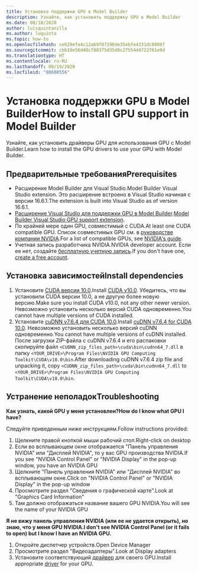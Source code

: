 ```yaml
---
title: Установка поддержки GPU в Model Builder
description: Узнайте, как установить поддержку GPU в Model Builder
ms.date: 08/18/2020
author: luisquintanilla
ms.author: luquinta
ms.topic: how-to
ms.openlocfilehash: ce629efa4c12a69f87196de35ebfe4331dc0800f
ms.sourcegitcommit: cbb19e56d48cf88375d35d0c27554d4722761e0d
ms.translationtype: HT
ms.contentlocale: ru-RU
ms.lasthandoff: 08/19/2020
ms.locfileid: "88608556"
---
```

# <a name="how-to-install-gpu-support-in-model-builder"></a><span data-ttu-id="3ab42-103">Установка поддержки GPU в Model Builder</span><span class="sxs-lookup"><span data-stu-id="3ab42-103">How to install GPU support in Model Builder</span></span>

<span data-ttu-id="3ab42-104">Узнайте, как установить драйверы GPU для использования GPU с Model Builder.</span><span class="sxs-lookup"><span data-stu-id="3ab42-104">Learn how to install the GPU drivers to use your GPU with Model Builder.</span></span>

## <a name="prerequisites"></a><span data-ttu-id="3ab42-105">Предварительные требования</span><span class="sxs-lookup"><span data-stu-id="3ab42-105">Prerequisites</span></span>

- <span data-ttu-id="3ab42-106">Расширение Model Builder для Visual Studio.</span><span class="sxs-lookup"><span data-stu-id="3ab42-106">Model Builder Visual Studio extension.</span></span> <span data-ttu-id="3ab42-107">Это расширение встроено в Visual Studio начиная с версии 16.6.1.</span><span class="sxs-lookup"><span data-stu-id="3ab42-107">The extension is built into Visual Studio as of version 16.6.1.</span></span>
- <span data-ttu-id="3ab42-108">[Расширение Visual Studio для поддержки GPU в Model Builder](https://marketplace.visualstudio.com/items?itemName=MLNET.ModelBuilderGPU).</span><span class="sxs-lookup"><span data-stu-id="3ab42-108">[Model Builder Visual Studio GPU support extension](https://marketplace.visualstudio.com/items?itemName=MLNET.ModelBuilderGPU).</span></span>
- <span data-ttu-id="3ab42-109">По крайней мере один GPU, совместимый с CUDA.</span><span class="sxs-lookup"><span data-stu-id="3ab42-109">At least one CUDA compatible GPU.</span></span> <span data-ttu-id="3ab42-110">Список совместимых GPU см. в [руководстве компании NVIDIA](https://developer.nvidia.com/cuda-gpus).</span><span class="sxs-lookup"><span data-stu-id="3ab42-110">For a list of compatible GPUs, see [NVIDIA's guide](https://developer.nvidia.com/cuda-gpus).</span></span>
- <span data-ttu-id="3ab42-111">Учетная запись разработчика NVIDIA.</span><span class="sxs-lookup"><span data-stu-id="3ab42-111">NVIDIA developer account.</span></span> <span data-ttu-id="3ab42-112">Если ее нет, создайте [бесплатную учетную запись](https://developer.nvidia.com/developer-program).</span><span class="sxs-lookup"><span data-stu-id="3ab42-112">If you don't have one, [create a free account](https://developer.nvidia.com/developer-program).</span></span>

## <a name="install-dependencies"></a><span data-ttu-id="3ab42-113">Установка зависимостей</span><span class="sxs-lookup"><span data-stu-id="3ab42-113">Install dependencies</span></span>

1. <span data-ttu-id="3ab42-114">Установите [CUDA версии 10.0](https://developer.nvidia.com/cuda-10.0-download-archive).</span><span class="sxs-lookup"><span data-stu-id="3ab42-114">Install [CUDA v10.0](https://developer.nvidia.com/cuda-10.0-download-archive).</span></span> <span data-ttu-id="3ab42-115">Убедитесь, что вы установили CUDA версии 10.0, а не другую более новую версию.</span><span class="sxs-lookup"><span data-stu-id="3ab42-115">Make sure you install CUDA v10.0, not any other newer version.</span></span> <span data-ttu-id="3ab42-116">Невозможно установить несколько версий CUDA одновременно.</span><span class="sxs-lookup"><span data-stu-id="3ab42-116">You cannot have multiple versions of CUDA installed.</span></span>
1. <span data-ttu-id="3ab42-117">Установите [cuDNN v7.6.4 для CUDA 10.0](https://developer.nvidia.com/rdp/cudnn-download).</span><span class="sxs-lookup"><span data-stu-id="3ab42-117">Install [cuDNN v7.6.4 for CUDA 10.0](https://developer.nvidia.com/rdp/cudnn-download).</span></span> <span data-ttu-id="3ab42-118">Невозможно установить несколько версий cuDNN одновременно.</span><span class="sxs-lookup"><span data-stu-id="3ab42-118">You cannot have multiple versions of cuDNN installed.</span></span> <span data-ttu-id="3ab42-119">После загрузки ZIP-файла с cuDNN v7.6.4 и его распаковки скопируйте файл `<CUDNN_zip_files_path>\cuda\bin\cudnn64_7.dll` в папку `<YOUR_DRIVE>\Program Files\NVIDIA GPU Computing Toolkit\CUDA\v10.0\bin`.</span><span class="sxs-lookup"><span data-stu-id="3ab42-119">After downloading cuDNN v7.6.4 zip file and unpacking it, copy `<CUDNN_zip_files_path>\cuda\bin\cudnn64_7.dll` to `<YOUR_DRIVE>\Program Files\NVIDIA GPU Computing Toolkit\CUDA\v10.0\bin`.</span></span>

## <a name="troubleshooting"></a><span data-ttu-id="3ab42-120">Устранение неполадок</span><span class="sxs-lookup"><span data-stu-id="3ab42-120">Troubleshooting</span></span>

<span data-ttu-id="3ab42-121">**Как узнать, какой GPU у меня установлен?**</span><span class="sxs-lookup"><span data-stu-id="3ab42-121">**How do I know what GPU I have?**</span></span>

<span data-ttu-id="3ab42-122">Следуйте приведенным ниже инструкциям.</span><span class="sxs-lookup"><span data-stu-id="3ab42-122">Follow instructions provided:</span></span>

1. <span data-ttu-id="3ab42-123">Щелкните правой кнопкой мыши рабочий стол.</span><span class="sxs-lookup"><span data-stu-id="3ab42-123">Right-click on desktop</span></span>
1. <span data-ttu-id="3ab42-124">Если во всплывающем окне отображается "Панель управления NVIDIA" или "Дисплей NVIDIA", то у вас GPU производства NVIDIA.</span><span class="sxs-lookup"><span data-stu-id="3ab42-124">If you see "NVIDIA Control Panel" or "NVIDIA Display" in the pop-up window, you have an NVIDIA GPU</span></span>
1. <span data-ttu-id="3ab42-125">Щелкните "Панель управления NVIDIA" или "Дисплей NVIDIA" во всплывающем окне.</span><span class="sxs-lookup"><span data-stu-id="3ab42-125">Click on "NVIDIA Control Panel" or "NVIDIA Display" in the pop-up window</span></span>
1. <span data-ttu-id="3ab42-126">Просмотрите раздел "Сведения о графической карте".</span><span class="sxs-lookup"><span data-stu-id="3ab42-126">Look at "Graphics Card Information"</span></span>
1. <span data-ttu-id="3ab42-127">Там должно отображаться название вашего GPU NVIDIA.</span><span class="sxs-lookup"><span data-stu-id="3ab42-127">You will see the name of your NVIDIA GPU</span></span>

<span data-ttu-id="3ab42-128">**Я не вижу панель управления NVIDIA (или ее не удается открыть), но знаю, что у меня GPU NVIDIA.**</span><span class="sxs-lookup"><span data-stu-id="3ab42-128">**I don't see NVIDIA Control Panel (or it fails to open) but I know I have an NVIDIA GPU.**</span></span>

1. <span data-ttu-id="3ab42-129">Откройте диспетчер устройств.</span><span class="sxs-lookup"><span data-stu-id="3ab42-129">Open Device Manager</span></span>
1. <span data-ttu-id="3ab42-130">Просмотрите раздел "Видеоадаптеры".</span><span class="sxs-lookup"><span data-stu-id="3ab42-130">Look at Display adapters</span></span>
1. <span data-ttu-id="3ab42-131">Установите соответствующий [драйвер](https://www.nvidia.com/drivers) для своего GPU.</span><span class="sxs-lookup"><span data-stu-id="3ab42-131">Install appropriate [driver](https://www.nvidia.com/drivers) for your GPU.</span></span>
